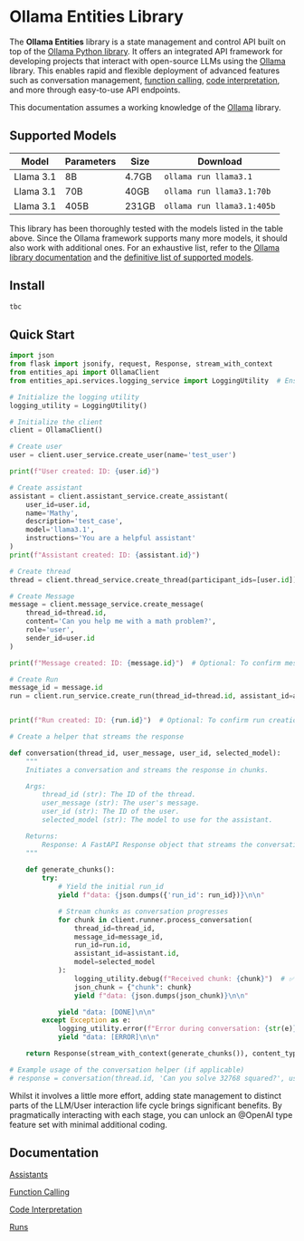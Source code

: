 # Ollama Entities Library

The **Ollama Entities** library is a state management and control API built on top of the [Ollama Python library](https://github.com/ollama/ollama-python). It offers an integrated API framework for developing projects that interact with open-source LLMs using the [Ollama](https://github.com/ollama) library. This enables rapid and flexible deployment of advanced features such as conversation management, [function calling](/docs/function_calling.md), [code interpretation](/docs/function_calling.md), and more through easy-to-use API endpoints.

This documentation assumes a working knowledge of the [Ollama](https://github.com/ollama) library.


## Supported Models

| Model     | Parameters | Size  | Download                  |
|-----------|------------|-------|---------------------------|
| Llama 3.1 | 8B         | 4.7GB | `ollama run llama3.1`      |
| Llama 3.1 | 70B        | 40GB  | `ollama run llama3.1:70b`  |
| Llama 3.1 | 405B       | 231GB | `ollama run llama3.1:405b` |

This library has been thoroughly tested with the models listed in the table above. Since the Ollama framework supports many more models, it should also work with additional ones. For an exhaustive list, refer to the [Ollama library documentation](https://github.com/ollama/ollama/blob/main/README.md) and the [definitive list of supported models](https://ollama.com/library).




## Install

```sh
tbc
```

## Quick Start

```python
import json
from flask import jsonify, request, Response, stream_with_context
from entities_api import OllamaClient  
from entities_api.services.logging_service import LoggingUtility  # Ensure logging utility is correctly imported

# Initialize the logging utility
logging_utility = LoggingUtility()

# Initialize the client
client = OllamaClient()

# Create user
user = client.user_service.create_user(name='test_user')

print(f"User created: ID: {user.id}")

# Create assistant
assistant = client.assistant_service.create_assistant(
    user_id=user.id,
    name='Mathy',
    description='test_case',
    model='llama3.1',
    instructions='You are a helpful assistant'
)
print(f"Assistant created: ID: {assistant.id}")

# Create thread
thread = client.thread_service.create_thread(participant_ids=[user.id])

# Create Message
message = client.message_service.create_message(
    thread_id=thread.id,
    content='Can you help me with a math problem?',
    role='user',
    sender_id=user.id
)

print(f"Message created: ID: {message.id}")  # Optional: To confirm message creation

# Create Run
message_id = message.id  
run = client.run_service.create_run(thread_id=thread.id, assistant_id=assistant.id)  


print(f"Run created: ID: {run.id}")  # Optional: To confirm run creation

# Create a helper that streams the response 

def conversation(thread_id, user_message, user_id, selected_model):
    """
    Initiates a conversation and streams the response in chunks.

    Args:
        thread_id (str): The ID of the thread.
        user_message (str): The user's message.
        user_id (str): The ID of the user.
        selected_model (str): The model to use for the assistant.

    Returns:
        Response: A FastAPI Response object that streams the conversation.
    """
    
    def generate_chunks():
        try:
            # Yield the initial run_id
            yield f"data: {json.dumps({'run_id': run_id})}\n\n"

            # Stream chunks as conversation progresses
            for chunk in client.runner.process_conversation(
                thread_id=thread_id, 
                message_id=message_id, 
                run_id=run.id,
                assistant_id=assistant.id, 
                model=selected_model
            ):
                logging_utility.debug(f"Received chunk: {chunk}")  # ✅ Ensure 'logging_utility' is defined
                json_chunk = {"chunk": chunk}
                yield f"data: {json.dumps(json_chunk)}\n\n"

            yield "data: [DONE]\n\n"
        except Exception as e:
            logging_utility.error(f"Error during conversation: {str(e)}")  # ✅ Ensure 'logging_utility' is defined
            yield "data: [ERROR]\n\n"

    return Response(stream_with_context(generate_chunks()), content_type='text/event-stream')  # ✅ Ensure necessary imports

# Example usage of the conversation helper (if applicable)
# response = conversation(thread.id, 'Can you solve 32768 squared?', user.id, 'llama3.1')
```

Whilst it involves a little more effort, adding state management to distinct parts of the LLM/User interaction life cycle brings significant benefits. By pragmatically interacting with each stage, you can unlock an @OpenAI type feature set with minimal additional coding.





## Documentation

  [Assistants](/docs/assistants.md)
  
  [Function Calling](/docs/function_calling.md)

  [Code Interpretation](/docs/code_interpretation.md)
  
  [Runs](/docs/runs.md)

